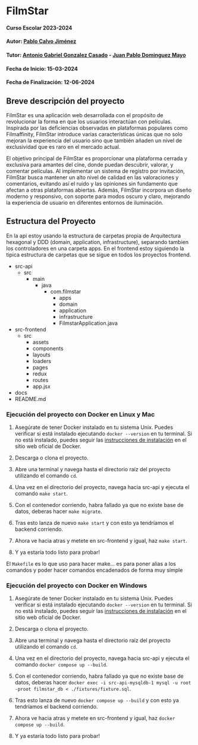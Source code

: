 # FilmStar

#### Curso Escolar 2023-2024
#### Autor: [Pablo Calvo Jiménez](https://github.com/PabloCalvo03)
#### Tutor: [Antonio Gabriel Gonzalez Casado](https://github.com/antonio-gabriel-gonzalez-casado) - [Juan Pablo Dominguez Mayo](https://github.com/profeInformatica101)
#### Fecha de Inicio: 15-03-2024
#### Fecha de Finalización: 12-06-2024

## Breve descripción del proyecto

FilmStar es una aplicación web desarrollada con el propósito de revolucionar la forma en que los usuarios interactúan con películas. Inspirada por las deficiencias observadas en plataformas populares como Filmaffinity, FilmStar introduce varias características únicas que no solo mejoran la experiencia del usuario sino que también añaden un nivel de exclusividad que es raro en el mercado actual. 


El objetivo principal de FilmStar es proporcionar una plataforma cerrada y exclusiva para amantes del cine, donde puedan descubrir, valorar, y comentar películas. Al implementar un sistema de registro por invitación, FilmStar busca mantener un alto nivel de calidad en las valoraciones y comentarios, evitando así el ruido y las opiniones sin fundamento que afectan a otras plataformas abiertas. Además, FilmStar incorpora un diseño moderno y responsivo, con soporte para modos oscuro y claro, mejorando la experiencia de usuario en diferentes entornos de iluminación.

## Estructura del Proyecto

En la api estoy usando la estructura de carpetas propia de Arquitectura hexagonal y DDD (domain, application, infrastructure), separando tambien los controladores en una carpeta apps.
En el frontend estoy siguiendo la tipica estructura de carpetas que se sigue en todos los proyectos frontend.

- src-api
  - src
    - main
      - java
        - com.filmstar
          - apps
          - domain
          - application
          - infrastructure
          - FilmstarApplication.java
- src-frontend
  - src
    - assets
    - components
    - layouts
    - loaders
    - pages
    - redux
    - routes
    - app.jsx
- docs
- README.md

### Ejecución del proyecto con Docker en Linux y Mac

1. Asegúrate de tener Docker instalado en tu sistema Unix. Puedes verificar si está instalado ejecutando `docker --version` en tu terminal. Si no está instalado, puedes seguir las [instrucciones de instalación](https://docs.docker.com/get-docker/) en el sitio web oficial de Docker.

2. Descarga o clona el proyecto.

3. Abre una terminal y navega hasta el directorio raíz del proyecto utilizando el comando `cd`.

4. Una vez en el directorio del proyecto, navega hacia src-api y ejecuta el comando `make start`.
   
5. Con el contenedor corriendo, habra fallado ya que no existe base de datos, deberas hacer `make migrate`.
   
6. Tras esto lanza de nuevo `make start` y con esto ya tendríamos el backend corriendo.
   
7. Ahora ve hacia atras y metete en src-frontend y igual, haz `make start`.
   
8. Y ya estaría todo listo para probar!

El `Makefile` es lo que uso para hacer make... es para poner alias a los comandos y poder hacer comandos encadenados de forma muy simple

### Ejecución del proyecto con Docker en Windows

1. Asegúrate de tener Docker instalado en tu sistema Unix. Puedes verificar si está instalado ejecutando `docker --version` en tu terminal. Si no está instalado, puedes seguir las [instrucciones de instalación](https://docs.docker.com/get-docker/) en el sitio web oficial de Docker.

2. Descarga o clona el proyecto.

3. Abre una terminal y navega hasta el directorio raíz del proyecto utilizando el comando `cd`.

4. Una vez en el directorio del proyecto, navega hacia src-api y ejecuta el comando `docker compose up --build`.

5. Con el contenedor corriendo, habra fallado ya que no existe base de datos, deberas hacer `docker exec -i src-api-mysqldb-1 mysql -u root -proot filmstar_db < ./fixtures/fixture.sql`.

6. Tras esto lanza de nuevo `docker compose up --build` y con esto ya tendríamos el backend corriendo.

7. Ahora ve hacia atras y metete en src-frontend y igual, haz `docker compose up --build`.

8. Y ya estaría todo listo para probar!
